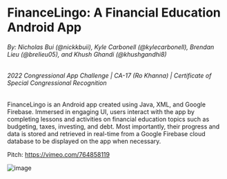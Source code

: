 # FinanceLingo: A Financial Education Android App
###### By: Nicholas Bui (@nickkbuii), Kyle Carbonell (@kylecarbonell), Brendan Lieu (@brelieu05), and Khush Ghandi (@khushgandhi8)

###### 2022 Congressional App Challenge | CA-17 (Ro Khanna) | Certificate of Special Congressional Recognition

FinanceLingo is an Android app created using Java, XML, and Google Firebase. Immersed in engaging UI, users interact with the app by completing lessons and activities on financial education topics such as budgeting, taxes, investing, and debt. Most importantly, their progress and data is stored and retrieved in real-time from a Google Firebase cloud database to be displayed on the app when necessary.

Pitch: https://vimeo.com/764858119

![image](https://github.com/nickkbuii/FinanceLingo/assets/99931821/29e04f29-89b1-455f-b23e-f754cabd4f20)

